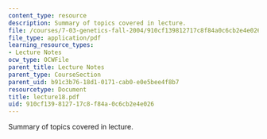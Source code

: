 ```yaml
---
content_type: resource
description: Summary of topics covered in lecture.
file: /courses/7-03-genetics-fall-2004/910cf139812717c8f84a0c6cb2e4e026_lecture18.pdf
file_type: application/pdf
learning_resource_types:
- Lecture Notes
ocw_type: OCWFile
parent_title: Lecture Notes
parent_type: CourseSection
parent_uid: b91c3b76-18d1-0171-cab0-e0e5bee4f8b7
resourcetype: Document
title: lecture18.pdf
uid: 910cf139-8127-17c8-f84a-0c6cb2e4e026
---
```

Summary of topics covered in lecture.

